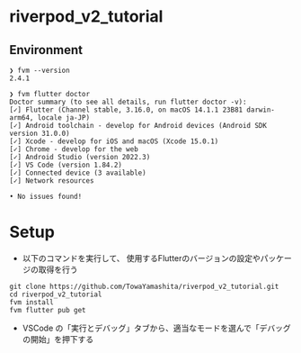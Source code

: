 # riverpod_v2_tutorial

## Environment
```shell
❯ fvm --version     
2.4.1

❯ fvm flutter doctor
Doctor summary (to see all details, run flutter doctor -v):
[✓] Flutter (Channel stable, 3.16.0, on macOS 14.1.1 23B81 darwin-arm64, locale ja-JP)
[✓] Android toolchain - develop for Android devices (Android SDK version 31.0.0)
[✓] Xcode - develop for iOS and macOS (Xcode 15.0.1)
[✓] Chrome - develop for the web
[✓] Android Studio (version 2022.3)
[✓] VS Code (version 1.84.2)
[✓] Connected device (3 available)
[✓] Network resources

• No issues found!
```

# Setup
- 以下のコマンドを実行して、 使用するFlutterのバージョンの設定やパッケージの取得を行う

```shell
git clone https://github.com/TowaYamashita/riverpod_v2_tutorial.git
cd riverpod_v2_tutorial
fvm install
fvm flutter pub get
```

- VSCode の「実行とデバッグ」タブから、適当なモードを選んで「デバッグの開始」を押下する
